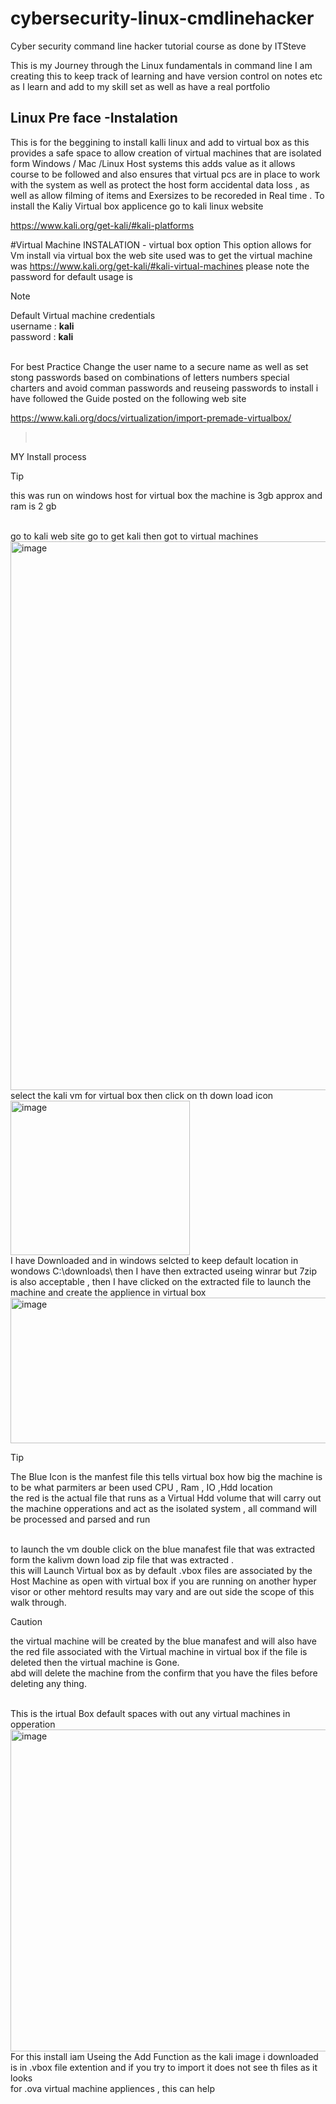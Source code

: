 # cybersecurity-linux-cmdlinehacker
Cyber security command line hacker tutorial course as done by ITSteve

This is my Journey through the Linux fundamentals in command line 
I am creating this to keep track of learning and have version control on notes etc as I learn and add to my skill set as well as have a real portfolio 


## Linux Pre face -Instalation 
This is for the beggining to install kalli linux  and add to virtual box  as this provides a safe space to allow creation of virtual machines that are isolated form Windows / Mac /Linux  Host systems 
this adds value as it allows course to be followed and also ensures that virtual pcs are in place to work with the system as well as protect the host form accidental data loss , as well as allow filming of items and Exersizes 
to be recoreded in Real time . To install the Kaliy Virtual box applicence 
go to kali linux website 

https://www.kali.org/get-kali/#kali-platforms

#Virtual Machine   INSTALATION  - virtual box  option
This option allows for Vm install via virtual box  the web site used was  to get the virtual machine was 
https://www.kali.org/get-kali/#kali-virtual-machines
please note the password  for default usage is 

>[!NOTE]
> Default Virtual machine credentials <br>
> username : **kali** <br>
>password : **kali** 
<br>
For best Practice Change the user name to a secure name as well as set stong passwords based on combinations of letters numbers special charters and avoid comman passwords and reuseing passwords
to install i have followed the Guide posted on the following web site 

https://www.kali.org/docs/virtualization/import-premade-virtualbox/

><br>
MY Install process 
<br>
>[!TIP]
> this was run on windows host for virtual box
> the machine is 3gb approx and ram is 2 gb 
<br>
go to kali web site go to get kali  then got to virtual machines 
<br>
<img width="1519" height="878" alt="image" src="https://github.com/user-attachments/assets/d6326186-f57a-4644-9729-2389625a8a26" />
<br>
select the kali vm for virtual box then click on th down load icon 
<img width="287" height="247" alt="image" src="https://github.com/user-attachments/assets/b1f4eebf-0915-4234-a501-917e3abe0af1" />
<br>
I have Downloaded and in windows selcted to keep default location in wondows C:\downloads\
then I have  then extracted useing winrar but 7zip is also acceptable , then I have clicked on the extracted file to launch the machine and create the applience in virtual box
<img width="653" height="233" alt="image" src="https://github.com/user-attachments/assets/09a61722-73d6-40d6-9f91-d22efe779607" />
 
> [!TIP]
> The Blue Icon  is the manfest file this tells virtual box how big the machine is to be what parmiters ar been used CPU , Ram , IO ,Hdd location 
> <br>
> the red is the actual file that runs as a Virtual Hdd volume that will carry out the machine opperations and act as the isolated system , all command will be processed and parsed and run 
<br>
to launch the vm double click on the blue manafest file  that was extracted form the kalivm down load zip file that was extracted . 
<br>
this will Launch Virtual box as by default .vbox files are associated by the Host Machine  as open with virtual box  if you are running on another hyper visor or other mehtord results may vary and
are out side the scope of this walk through. 

> [!Caution]
> the virtual machine will be created by the blue manafest and will also have the red file associated with the Virtual machine in virtual box if the file is deleted then the virtual machine is Gone.<br>
abd will delete the machine from the 
> confirm that you have the files before deleting any thing.

<br>
This is the irtual Box default spaces with out any virtual machines in opperation 
<img width="956" height="515" alt="image" src="https://github.com/user-attachments/assets/21354c4b-b51a-415f-b80d-ce01b801e800" />
For this install iam Useing the Add Function as the kali image i downloaded is in .vbox file extention and if you try to import it does not see th files as it looks <br>
for .ova virtual machine appliences , this can help 





